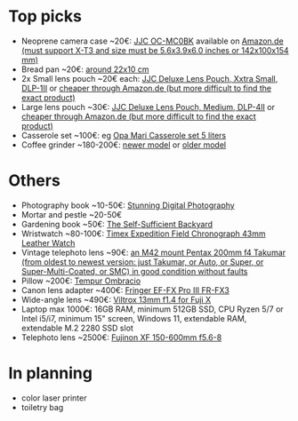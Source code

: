 # Top picks

- Neoprene camera case ~20€: [JJC OC-MC0BK](https://www.jjc.cc/index.php/index/goods/detail.html?id=450) available on [Amazon.de (must support X-T3 and size must be 5.6x3.9x6.0 inches or 142x100x154 mm)](https://www.amazon.de/gp/aw/d/B079JGKZZR/)
- Bread pan ~20€: [around 22x10 cm](https://chezmarius.fi/tuote/paderno-alumiininen-leipavuoka-26-x-10cm-15l/)
- 2x Small lens pouch ~20€ each: [JJC Deluxe Lens Pouch, Xxtra Small, DLP-1II](https://www.fotonordic.fi/product/108208/jjc-deluxe-lens-pouch-xxtra-small-dlp-1ii) or [cheaper through Amazon.de (but more difficult to find the exact product)](https://www.amazon.de/-/en/JJC-DLP-6II/dp/B073319668)
- Large lens pouch ~30€: [JJC Deluxe Lens Pouch, Medium, DLP-4II](https://www.fotonordic.fi/product/107940/jjc-deluxe-lens-pouch-medium-dlp-4ii) or [cheaper through Amazon.de (but more difficult to find the exact product)](https://www.amazon.de/-/en/JJC-DLP-6II/dp/B07331S38W)
- Casserole set ~100€: eg [Opa Mari Casserole set 5 liters](https://opamuurikka.fi/en/product/mari-3-tier-steamer-pot-5-0-l/)
- Coffee grinder ~180-200€: [newer model](https://www.crema.fi/fi/products/baratza/encore-esp/11729) or [older model](https://www.crema.fi/fi/products/baratza/encore/2293)

# Others

- Photography book ~10-50€: [Stunning Digital Photography](https://northrup.photo/product/stunning-digital-photography/)
- Mortar and pestle ~20-50€
- Gardening book ~50€: [The Self-Sufficient Backyard](https://self-sufficient-backyard.com/my-book/)
- Wristwatch ~80-100€: [Timex Expedition Field Chronograph 43mm Leather Watch](https://timex.com/products/expedition-field-chronograph-43mm-leather-watch-t49905)
- Vintage telephoto lens ~90€: [an M42 mount Pentax 200mm f4 Takumar (from oldest to newest version: just Takumar, or Auto, or Super, or Super-Multi-Coated, or SMC) in good condition without faults](https://kamerastore.com/search?q=pentax%20200mm%20takumar&pf_t_item_condition=QC-Certified&pf_t_item_condition=QC-Passed&pf_t_category=Category-Lenses&pf_t_system=System-M42)
- Pillow ~200€: [Tempur Ombracio](https://fi.tempur.com/tyyny-FISMARTOMBRACIOM.html)
- Canon lens adapter ~400€: [Fringer EF-FX Pro III FR-FX3](https://www.fringeradapter.com/canon-ef-to-fujifilm-x)
- Wide-angle lens ~490€: [Viltrox 13mm f1.4 for Fuji X](https://www.fotonordic.fi/product/117568/viltrox-13mm-f14-xf-af-fuji-x)
- Laptop max 1000€: 16GB RAM, minimum 512GB SSD, CPU Ryzen 5/7 or Intel i5/i7, minimum 15" screen, Windows 11, extendable RAM, extendable M.2 2280 SSD slot
- Telephoto lens ~2500€: [Fujinon XF 150-600mm f5.6-8](https://www.fotonordic.fi/product/117743/fujifilm-fujinon-xf-150-600mmf56-8-r-lm-ois-wr)

# In planning

- color laser printer
- toiletry bag





